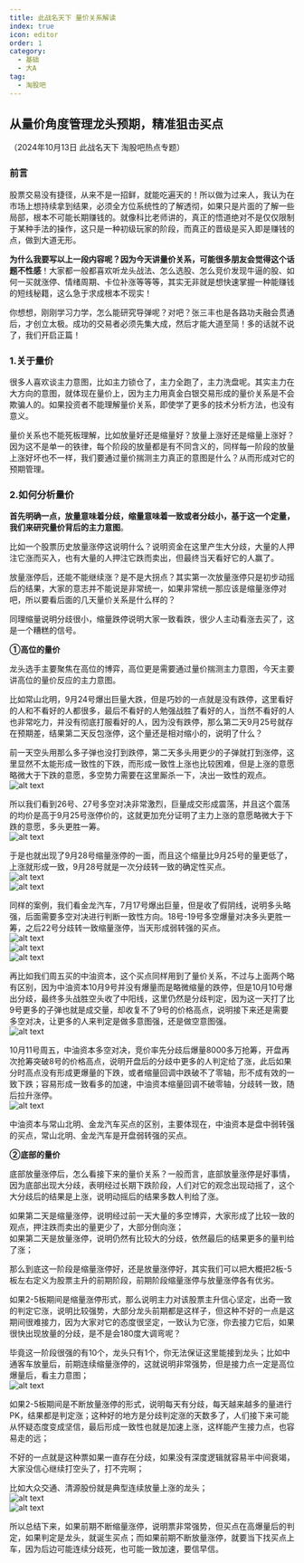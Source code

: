 ```yaml
---  
title: 此战名天下 量价关系解读  
index: true  
icon: editor  
order: 1  
category:  
  - 基础  
  - 大A  
tag:  
  - 淘股吧
---  
```


## 从量价角度管理龙头预期，精准狙击买点  

（2024年10月13日 此战名天下 淘股吧热点专题）

### 前言  

股票交易没有捷径，从来不是一招鲜，就能吃遍天的！所以做为过来人，我认为在市场上想持续拿到结果，必须全方位系统性的了解透彻，如果只是片面的了解一些局部，根本不可能长期赚钱的。就像科比老师讲的，真正的悟道绝对不是仅仅限制于某种手法的操作，这只是一种初级玩家的阶段，而真正的晋级是买入即是赚钱的点，做到大道无形。  

**为什么我要写以上一段内容呢？因为今天讲量价关系，可能很多朋友会觉得这个话题不性感**！大家都一般都喜欢听龙头战法、怎么选股、怎么竞价发现牛逼的股、如何一买就涨停、情绪周期、卡位补涨等等等，其实无非就是想快速掌握一种能赚钱的短线秘籍，这么急于求成根本不现实！  

你想想，刚刚学习力学，怎么能研究导弹呢？对吧？张三丰也是各路功夫融会贯通后，才创立太极。成功的交易者必须先集大成，然后才能大道至简！多的话就不说了，我们开启正篇！  

### 1.关于量价  

很多人喜欢谈主力意图，比如主力锁仓了，主力全跑了，主力洗盘呢。其实主力在大方向的意图，就体现在量价上，因为主力用真金白银交易形成的量价关系是不会欺骗人的。如果投资者不能理解量价关系，即使学了更多的技术分析方法，也没有意义。  

量价关系也不能死板理解，比如放量好还是缩量好？放量上涨好还是缩量上涨好？因为这不是单一的铁律，每个阶段的放量都是有不同含义的，同样每一阶段的放量上涨好坏也不一样，我们要通过量价揣测主力真正的意图是什么？从而形成对它的预期管理。  

### 2.如何分析量价  

**首先明确一点，放量意味着分歧，缩量意味着一致或者分歧小，基于这一个定量，我们来研究量价背后的主力意图**。  

比如一个股票历史放量涨停这说明什么？说明资金在这里产生大分歧，大量的人押注它涨而买入，也有大量的人押注它跌而卖出，但最终当天看好它的人赢了。  

放量涨停后，还能不能继续涨？是不是大拐点？其实第一次放量涨停只是初步动摇后的结果，大家的意志并不能说是非常统一，如果非常统一那应该是缩量涨停对吧，所以要看后面的几天量价关系是什么样的？  

同理缩量说明分歧很小，缩量跌停说明大家一致看跌，很少人主动看涨去买了，这是一个糟糕的信号。  

**①高位的量价**  

龙头选手主要聚焦在高位的博弈，高位更是需要通过量价揣测主力意图，今天主要讲高位的量价反应的主力意图。  

比如常山北明，9月24号爆出巨量大跌，但是巧妙的一点就是没有跌停，这里看好的人和不看好的人都很多，最后不看好的人勉强战胜了看好的人，当然不看好的人也非常吃力，并没有彻底打服看好的人，因为没有跌停，那么第二天9月25号就存在预期差，结果第二天反包涨停，这个量还是相对缩小的，说明了什么？  

前一天空头用那么多子弹也没打到跌停，第二天多头用更少的子弹就打到涨停，这里显然不太能形成一致性的下跌，而形成一致性上涨也比较困难，但是上涨的意愿略微大于下跌的意愿，多空势力需要在这里厮杀一下，决出一致性的观点。  
![alt text](640.jpg)  

所以我们看到26号、27号多空对决非常激烈，巨量成交形成震荡，并且这个震荡的均价是高于9月25号涨停价的，这就更加充分证明了主力上涨的意愿略微大于下跌的意愿，多头更胜一筹。  
![alt text](640-1.jpg)  

于是也就出现了9月28号缩量涨停的一面，而且这个缩量比9月25号的量更低了，上涨就形成一致，9月28号就是一次分歧转一致的确定性买点。  
![alt text](640-2.jpg)  
![alt text](640-3.jpg)  

同样的案例，我们看金龙汽车，7月17号爆出巨量，但是收了假阴线，说明多头略强，后面需要多空对决进行判断一致性方向。18号-19号多空爆量对决多头更胜一筹，之后22号分歧转一致缩量涨停，当天形成弱转强的买点。  
![alt text](640-4.jpg)  
![alt text](640-5.jpg)  
![alt text](640-6.jpg)  

再比如我们周五买的中油资本，这个买点同样用到了量价关系，不过与上面两个略有区别，因为中油资本10月9号并没有爆量而是略微缩量的跌停，但是10月10号爆出分歧，最终多头战胜空头收了中阳线，这里仍然是分歧判定，因为这一天打了比9号更多的子弹也就是成交量，却收复不了9号的价格高点，说明接下来还是需要多空对决，让更多的人来判定是做多意图强，还是做空意图强。  
![alt text](640-7.jpg)  

10月11号周五，中油资本多空对决，竞价率先分歧后爆量8000多万抢筹，开盘再次抢筹突破8号的价格高点，说明开盘后的分歧中更多的人判定给了涨，此后如果分时高点没有形成更爆量的下跌，或者缩量回调中跌破不了零轴，形不成有效的一致下跌；容易形成一致看多的加速，中油资本缩量回调不破零轴，分歧转一致，随后拉升涨停。  
![alt text](640-8.jpg)  

中油资本与常山北明、金龙汽车买点的区别，主要体现在，中油资本是盘中弱转强的买点，常山北明、金龙汽车是开盘弱转强的买点。  

**②底部的量价**  

底部放量涨停后，怎么看接下来的量价关系？一般而言，底部放量涨停是好事情，因为底部出现大分歧，表明经过长期下跌阶段，人们对它的观念出现动摇了，这个大分歧后的结果是上涨，说明动摇后的结果多数人判给了涨。  

如果第二天是缩量涨停，说明经过前一天大量的多空博弈，大家形成了比较一致的观点，押注跌而卖出的量更少了，大部分倒向涨；  
如果第二天是放量涨停，说明仍然有比较大的分歧，依然最后的结果更多的量判给了涨；  

那么到底这一阶段是缩量涨停好，还是放量涨停好，其实我们可以把大概把2板-5板左右定义为股票主升的前期阶段，前期阶段缩量涨停与放量涨停各有优劣。  

如果2-5板期间是缩量涨停形式，那么说明主力对该股票主升信心坚定，出奇一致的判定它涨，说明比较强势，大部分龙头前期都是这样子，但这种不好的一点是这期间很难接力，因为大家对它的态度很坚定，一致认为它涨，你去接力它后，如果很快出现放量的分歧，是不是会180度大调弯呢？  

毕竟这一阶段很强的有10个，龙头只有1个，你无法保证这里能接到龙头；比如中通客车放量后，前期连续缩量涨停的，这就说明非常强势，但是接力点一定是高位爆量后，看主力意图；  
![alt text](640-9.jpg)  

如果2-5板期间是不断放量涨停的形式，说明每天有分歧，每天越来越多的量进行PK，结果都是判定涨；这种好的地方是分歧判定涨的天数多了，人们接下来可能从怀疑态度变成坚信，最后形成一致性也就是加速上涨，这样能产生接力点，也容易走的远；  

不好的一点就是这种票如果一直存在分歧，如果没有深度逻辑就容易半中间衰竭，大家没信心继续打空头了，打不完啊；  

比如大众交通、清源股份就是典型连续放量上涨的龙头；  
![alt text](640-10.jpg)  
![alt text](640-11.jpg)  

所以总结下来，如果前期不断缩量涨停，说明票非常强势，但买点在高爆量后的判定，如果判定是龙头，就诞生买点；而如果前期不断放量涨停，就要当下找买点上车，因为后边可能连续分歧死，也可能一致加速，要信早信。  
